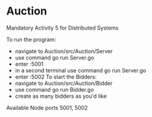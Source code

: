 # Auction
Mandatory Activity 5 for Distributed Systems

To run the program:
- navigate to Auction/src/Auction/Server
- use command go run Server.go
- enter :5001
- in a second terminal use command go run Server.go
- enter :5002
To start the Bidders:
- navigate to Auction/src/Auction/Bidder
- use command go run Bidder.go
- create as many bidders as you'd like

Available Node ports 5001, 5002
